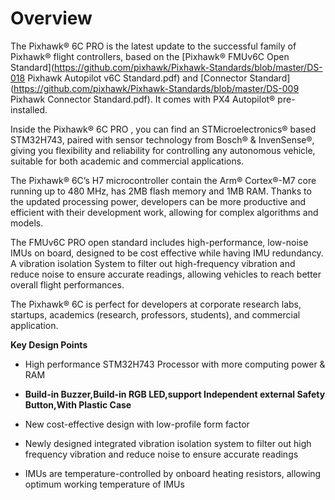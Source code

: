 # Overview

The Pixhawk® 6C PRO is the latest update to the successful family of Pixhawk® flight controllers, based on the [Pixhawk® FMUv6C Open Standard](https://github.com/pixhawk/Pixhawk-Standards/blob/master/DS-018 Pixhawk Autopilot v6C Standard.pdf) and [Connector Standard](https://github.com/pixhawk/Pixhawk-Standards/blob/master/DS-009 Pixhawk Connector Standard.pdf). It comes with PX4 Autopilot® pre-installed.

Inside the Pixhawk® 6C PRO , you can find an STMicroelectronics® based STM32H743, paired with sensor technology from Bosch® & InvenSense®, giving you flexibility and reliability for controlling any autonomous vehicle, suitable for both academic and commercial applications.

The Pixhawk® 6C’s H7 microcontroller contain the Arm® Cortex®-M7 core running up to 480 MHz, has 2MB flash memory and 1MB RAM. Thanks to the updated processing power, developers can be more productive and efficient with their development work, allowing for complex algorithms and models.

The FMUv6C PRO open standard includes high-performance, low-noise IMUs on board, designed to be cost effective while having IMU redundancy. A vibration isolation System to filter out high-frequency vibration and reduce noise to ensure accurate readings, allowing vehicles to reach better overall flight performances.

The Pixhawk® 6C is perfect for developers at corporate research labs, startups, academics \(research, professors, students\), and commercial application.

**Key Design Points**

* High performance STM32H743 Processor with more computing power & RAM

* **Build-in Buzzer,Build-in RGB LED,support Independent external Safety Button,With Plastic Case**

* New cost-effective design with low-profile form factor

* Newly designed integrated vibration isolation system to filter out high frequency vibration and reduce noise to ensure accurate readings

* IMUs are temperature-controlled by onboard heating resistors, allowing optimum working temperature of IMUs



